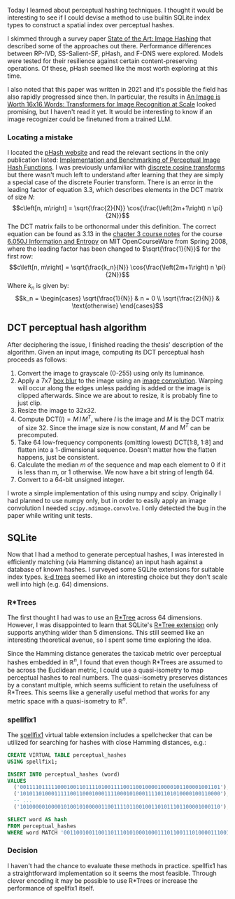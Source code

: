 Today I learned about perceptual hashing techniques. I thought it would be interesting to see if I could devise a method to use builtin SQLite index types to construct a spatial index over perceptual hashes.

I skimmed through a survey paper [State of the Art: Image Hashing](https://arxiv.org/abs/2108.11794) that described some of the approaches out there. Performance differences between RP-IVD, SS-Salient-SF, pHash, and F-DNS were explored. Models were tested for their resilience against certain content-preserving operations. Of these, pHash seemed like the most worth exploring at this time.

I also noted that this paper was written in 2021 and it's possible the field has also rapidly progressed since then. In particular, the results in [An Image is Worth 16x16 Words: Transformers for Image Recognition at Scale](https://arxiv.org/abs/2010.11929) looked promising, but I haven't read it yet. It would be interesting to know if an image recognizer could be finetuned from a trained LLM.

### Locating a mistake

I located the [pHash website](https://www.phash.org/) and read the relevant sections in the only publication listed: [Implementation and Benchmarking of Perceptual Image Hash Functions](https://www.phash.org/docs/pubs/thesis_zauner.pdf). I was previously unfamiliar with [discrete cosine transforms](https://en.wikipedia.org/wiki/Discrete_cosine_transform) but there wasn't much left to understand after learning that they are simply a special case of the discrete Fourier transform. There is an error in the leading factor of equation 3.3, which describes elements in the DCT matrix of size $N$:
$$c\left[n, m\right] = \sqrt{\frac{2}{N}} \cos{\frac{\left(2m+1\right) n \pi}{2N}}$$
The DCT matrix fails to be orthonormal under this definition. The correct equation can be found as 3.13 in the [chapter 3 course notes](https://ocw.mit.edu/courses/6-050j-information-and-entropy-spring-2008/9f67d1d414e446c9b55925ab92c17c15_MIT6_050JS08_chapter3.pdf) for the course [6.050J Information and Entropy](https://ocw.mit.edu/courses/6-050j-information-and-entropy-spring-2008/) on MIT OpenCourseWare from Spring 2008, where the leading factor has been changed to $\sqrt{\frac{1}{N}}$ for the first row:
$$c\left[n, m\right] = \sqrt{\frac{k_n}{N}} \cos{\frac{\left(2m+1\right) n \pi}{2N}}$$
Where $k_n$ is given by:
$$k_n = \begin{cases}
\sqrt{\frac{1}{N}} & n = 0 \\
\sqrt{\frac{2}{N}} & \text{otherwise}
\end{cases}$$

## DCT perceptual hash algorithm

After deciphering the issue, I finished reading the thesis' description of the algorithm. Given an input image, computing its DCT perceptual hash proceeds as follows:

1. Convert the image to grayscale (0-255) using only its luminance.
2. Apply a 7x7 [box blur](https://en.wikipedia.org/wiki/Box_blur) to the image using an [image convolution](). Warping will occur along the edges unless padding is added or the image is clipped afterwards. Since we are about to resize, it is probably fine to just clip.
3. Resize the image to 32x32.
4. Compute $\text{DCT}\left(I\right) = M \, I \, M^T$, where $I$ is the image and $M$ is the DCT matrix of size 32. Since the image size is now constant, $M$ and $M^T$ can be precomputed.
5. Take 64 low-frequency components (omitting lowest) DCT[1:8, 1:8] and flatten into a 1-dimensional sequence. Doesn't matter how the flatten happens, just be consistent.
6. Calculate the median $m$ of the sequence and map each element to 0 if it is less than $m$, or 1 otherwise. We now have a bit string of length 64.
7. Convert to a 64-bit unsigned integer.

I wrote a simple implementation of this using numpy and scipy. Originally I had planned to use numpy only, but in order to easily apply an image convolution I needed `scipy.ndimage.convolve`. I only detected the bug in the paper while writing unit tests.

## SQLite

Now that I had a method to generate perceptual hashes, I was interested in efficiently matching (via Hamming distance) an input hash against a database of known hashes. I surveyed some SQLite extensions for suitable index types. [k-d trees](https://en.wikipedia.org/wiki/K-d_tree) seemed like an interesting choice but they don't scale well into high (e.g. 64) dimensions.

### R\*Trees

The first thought I had was to use an [R\*Tree](https://dl.acm.org/doi/pdf/10.1145/971697.602266) across 64 dimensions. However, I was disappointed to learn that SQLite's [R\*Tree extension](https://www.sqlite.org/rtree.html) only supports anything wider than 5 dimensions. This still seemed like an interesting theoretical avenue, so I spent some time exploring the idea.

Since the Hamming distance generates the taxicab metric over perceptual hashes embedded in $\mathbb{R}^n$, I found that even though R\*Trees are assumed to be across the Euclidean metric, I could use a quasi-isometry to map perceptual hashes to real numbers. The quasi-isometry preserves distances by a constant multiple, which seems sufficient to retain the usefulness of R\*Trees. This seems like a generally useful method that works for any metric space with a quasi-isometry to $\mathbb{R}^n$.

### spellfix1

The [spellfix1](https://www.sqlite.org/spellfix1.html) virtual table extension includes a spellchecker that can be utilized for searching for hashes with close Hamming distances, e.g.:

```sql
CREATE VIRTUAL TABLE perceptual_hashes
USING spellfix1;

INSERT INTO perceptual_hashes (word)
VALUES
  ('0011110111110001001101111010011110011001000010000101100001001101'),
  ('1010110100011111001100010001111000101000111101101010000100110000'),
  -- ...
  ('1010000010000101001010000011001111011001001101011101100001000110');

SELECT word AS hash
FROM perceptual_hashes
WHERE word MATCH '0011001001100110111010100010001110110011101000011100101100011011';
```

### Decision

I haven't had the chance to evaluate these methods in practice. spellfix1 has a straightforward implementation so it seems the most feasible. Through clever encoding it may be possible to use R\*Trees or increase the performance of spellfix1 itself.